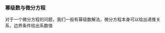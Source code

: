 ### 幂级数与微分方程
对于一个微分方程的问题，我们一般有幂级数解法，微分方程本身可以给出递推关系，边界条件给出系数值
<!--stackedit_data:
eyJoaXN0b3J5IjpbLTgwOTg0MTA3OCwxNzUyMjk3MjE4XX0=
-->